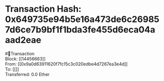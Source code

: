 
Transaction Hash: 0x649735e94b5e16a473de6c269857d6ce7b9bf1f1bda3fe455d6eca04aaad2eae
====================================================================================
  
#💸Transaction  
Block: [[14456663]]  
From: [[0x9a0d63911620f7fc15c3c020edbe4d7267ea3e4d]]  
To: [[]]  
Transferred: 0.0 Ether